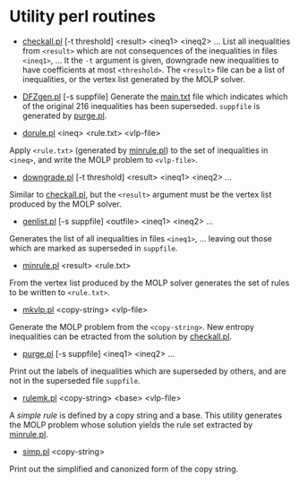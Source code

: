 Utility perl routines
=====================

* [checkall.pl](checkall.pl) [-t threshold] \<result\> \<ineq1\> \<ineq2\> ...
List all inequalities from `<result>` which are not consequences of the
inequalities in files `<ineq1>`, ... It the `-t` argument is given,
downgrade new inequalities to have coefficients at most `<threshold>`. The
`<result>` file can be a list of inequalities, or the vertex list generated
by the MOLP solver.

* [DFZgen.pl](DFZgen.pl) [-s suppfile]
Generate the [main.txt](../DFZ/main.txt) file which indicates which of the
original 216 inequalities has been superseded. `suppfile` is generated by
[purge.pl](purge.pl).

* [dorule.pl](dorule.pl) \<ineq\> \<rule.txt\> \<vlp-file\>

Apply `<rule.txt>` (generated by [minrule.pl](minrule.pl)) to the set of
inequalities in `<ineq>`, and write the MOLP problem to `<vlp-file>`.

* [downgrade.pl](downgrade.pl) [-t threshold] \<result\> \<ineq1\> \<ineq2\> ...

Similar to [checkall.pl](chekcall.pl), but the `<result>` argument must be
the vertex list produced by the MOLP solver.
    
* [genlist.pl](genlist.pl) [-s suppfile] \<outfile\> \<ineq1\> \<ineq2\> ...

Generates the list of all inequalities in files `<ineq1>`, ... leaving out
those which are marked as superseded in `suppfile`.

* [minrule.pl](minrule.pl) \<result\> \<rule.txt\>

From the vertex list produced by the MOLP solver generates the set of rules
to be written to `<rule.txt>`.

* [mkvlp.pl](mkvlp.pl) \<copy-string\> \<vlp-file\>

Generate the MOLP problem from the `<copy-string>`. New entropy inequalities
can be etracted from the solution by [checkall.pl](checkall.pl).

* [purge.pl](purge.pl) [-s suppfile] \<ineq1\> \<ineq2\> ...

Print out the labels of inequalities which are superseded by others, and are
not in the superseded file `suppfile`.

* [rulemk.pl](rulemk.pl) \<copy-string\> \<base\> \<vlp-file\>

A *simple rule* is defined by a copy string and a base. This utility
generates the MOLP problem whose solution yields the rule set extracted by
[minrule.pl](minrule.pl).

* [simp.pl](simp.pl) \<copy-string\>

Print out the simplified and canonized form of the copy string.

